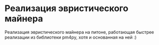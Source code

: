 # Реализация эвристического майнера
Реализация эвристического майнера на питоне, работающая быстрее реализации из библиотеки pm4py, хотя и основанная на ней :)
